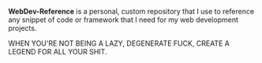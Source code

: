 **WebDev-Reference** is a personal, custom repository that I use to reference any snippet of code or framework that I need for my web development projects.

WHEN YOU'RE NOT BEING A LAZY, DEGENERATE FUCK, CREATE A LEGEND FOR ALL YOUR SHIT.